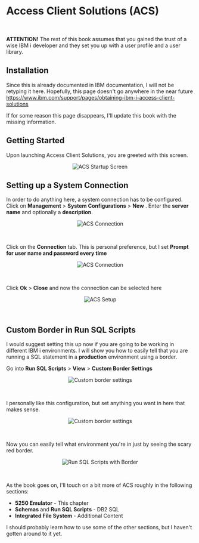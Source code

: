# Access Client Solutions (ACS)

<br>

**ATTENTION!**
The rest of this book assumes that you gained the trust of a wise IBM i developer
and they set you up with a user profile and a user library. 


## Installation

Since this is already documented in IBM documentation, I will not be retyping it here.
Hopefully, this page doesn't go anywhere in the near future https://www.ibm.com/support/pages/obtaining-ibm-i-access-client-solutions


If for some reason this page disappears, I'll update this book with the missing information.


## Getting Started

Upon launching Access Client Solutions, you are greeted with this screen.


<figure align="center">
	<img src="./core/ibmi/_assets/acs-01.PNG" alt="ACS Startup Screen" />
</figure>


## Setting up a System Connection

In order to do anything here, a system connection has to be configured.
Click on **Management** > **System Configurations** > **New** . Enter the **server name** and optionally a **description**.

<figure align="center">
	<img src="./core/ibmi/_assets/acs-02.PNG" alt="ACS Connection" />
</figure>

<br>

Click on the **Connection** tab. This is personal preference, but I set **Prompt for user name and password every time**
<br>

<figure align="center">
	<img src="./core/ibmi/_assets/acs-03.PNG" alt="ACS Connection" />
</figure>

<br>

Click **Ok** > **Close** and now the connection can be selected here

<figure align="center">
	<img src="./core/ibmi/_assets/acs-04.PNG" alt="ACS Setup" />
</figure>

<br>



## Custom Border in Run SQL Scripts
I would suggest setting this up now if you are going to be working in different IBM i environments.
I will show you how to easily tell that you are running a SQL statement in a **production** environment using a border.

Go into **Run SQL Scripts** > **View** > **Custom Border Settings**

<figure align="center">
	<img src="./core/ibmi/_assets/acs-05.PNG" alt="Custom border settings" />
</figure>
<br>

I personally like this configuration, but set anything you want in here that makes sense.

<figure align="center">
	<img src="./core/ibmi/_assets/acs-06.PNG" alt="Custom border settings" />
</figure>
<br>

Now you can easily tell what environment you're in just by seeing the scary red border.

<figure align="center">
	<img src="./core/ibmi/_assets/acs-07.PNG" alt="Run SQL Scripts with Border" />
</figure>
<br>



As the book goes on, I'll touch on a bit more of ACS roughly in the following sections:

* **5250 Emulator** - This chapter
* **Schemas** and **Run SQL Scripts** - DB2 SQL
* **Integrated File System** - Additional Content


I should probably learn how to use some of the other sections, but I haven't gotten around to it yet.


